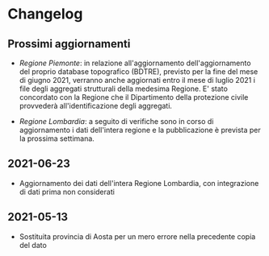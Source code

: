 # Changelog

## Prossimi aggiornamenti

- *Regione Piemonte*: in relazione all'aggiornamento dell'aggiornamento del proprio database topografico (BDTRE), previsto per la fine del mese di giugno 2021, verranno anche aggiornati entro il mese di luglio 2021 i file degli aggregati strutturali della medesima Regione. E' stato concordato con la Regione che il Dipartimento della protezione civile provvederà all'identificazione degli aggregati.

- *Regione Lombardia*: a seguito di verifiche sono in corso di aggiornamento i dati dell'intera regione e la pubblicazione è prevista per la prossima settimana.

## 2021-06-23

- Aggiornamento dei dati dell'intera Regione Lombardia, con integrazione di dati prima non considerati

## 2021-05-13

- Sostituita provincia di Aosta per un mero errore nella precedente copia del dato


